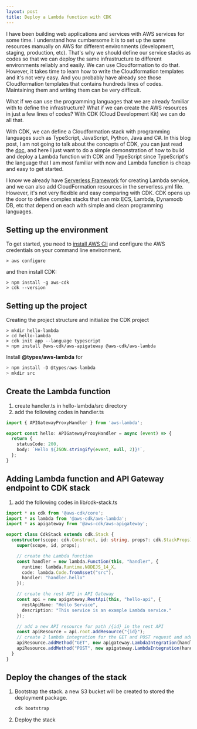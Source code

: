 ```yaml
---
layout: post
title: Deploy a Lambda function with CDK
---
```


I have been building web applications and services with AWS services for some time. I understand how cumbersome it is to set up the same resources manually on AWS for different environments (development, staging, production, etc). That's why we should define our service stacks as codes so that we can deploy the same infrastructure to different environments reliably and easily.
We can use Cloudformation to do that. However, it takes time to learn how to write the Cloudformation templates and it's not very easy. And you probably have already see those Cloudformation templates that contains hundreds lines of codes. Maintaining them and writing them can be very difficult.

What if we can use the programming languages that we are already familiar with to define the infrastructure? What if we can create the AWS resources in just a few lines of codes? With CDK (Cloud Development Kit) we can do all that. 

With CDK, we can define a Cloudformation stack with programming languages such as TypeScript, JavaScript, Python, Java and C#. In this blog post, I am not going to talk about the concepts of CDK, you can just read the [doc](https://aws.amazon.com/cdk/), and here I just want to do a simple demonstration of how to build and deploy a Lambda function with CDK and TypeScript since TypeScript's the language that I am most familiar with now and Lambda function is cheap and easy to get started.

I know we already have [Serverless Framework](https://www.serverless.com/) for creating Lambda service, and we can also add CloudFormation resources in the serverless.yml file. However, it's not very flexible and easy comparing with CDK. CDK opens up the door to define complex stacks that can mix ECS, Lambda, Dynamodb DB, etc that depend on each with simple and clean programming languages.

## Setting up the environment ##
To get started, you need to [install AWS Cli](https://docs.aws.amazon.com/cli/latest/userguide/install-cliv2.html) and configure the AWS credentials on your command line environment.
```
> aws configure
```
and then install CDK:
```
> npm install -g aws-cdk
> cdk --version
```
## Setting up the project ##
Creating the project structure and initialize the CDK project
```
> mkdir hello-lambda
> cd hello-lambda
> cdk init app --language typescript
> npm install @aws-cdk/aws-apigateway @aws-cdk/aws-lambda
```
Install **@types/aws-lambda** for 
```typescript
> npm install -D @types/aws-lambda
> mkdir src
```
## Create the Lambda function ##
1. create handler.ts in hello-lambda/src directory
2. add the following codes in handler.ts
```typescript
import { APIGatewayProxyHandler } from 'aws-lambda';

export const hello: APIGatewayProxyHandler = async (event) => {
  return {
    statusCode: 200,
    body: `Hello ${JSON.stringify(event, null, 2)}!`,
  };
}
```

## Adding Lambda function and API Gateway endpoint to CDK stack ##
1. add the following codes in lib/cdk-stack.ts
```typescript
import * as cdk from '@aws-cdk/core';
import * as lambda from '@aws-cdk/aws-lambda';
import * as apigateway from '@aws-cdk/aws-apigateway';

export class CdkStack extends cdk.Stack {
  constructor(scope: cdk.Construct, id: string, props?: cdk.StackProps) {
    super(scope, id, props);

    // create the Lambda function
    const handler = new lambda.Function(this, "handler", {
      runtime: lambda.Runtime.NODEJS_14_X,
      code: lambda.Code.fromAsset("src"),
      handler: "handler.hello"
    });

    // create the rest API in API Gateway
    const api = new apigateway.RestApi(this, "hello-api", {
      restApiName: "Hello Service",
      description: "This service is an example Lambda service."
    });

    // add a new API resource for path /{id} in the rest API
    const apiResource = api.root.addResource("{id}");
    // create 2 lambda integration for the GET and POST request and add them to the API resource
    apiResource.addMethod("GET", new apigateway.LambdaIntegration(handler));
    apiResource.addMethod("POST", new apigateway.LambdaIntegration(handler));
  }
}

```
## Deploy the changes of the stack ##
1. Bootstrap the stack. a new S3 bucket will be created to stored the deployment package.
   ```typescript
   cdk bootstrap
   ```
2. Deploy the stack